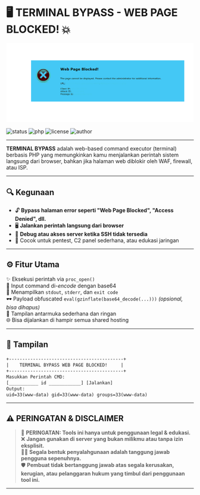 # 🖥️ TERMINAL BYPASS - WEB PAGE BLOCKED! 💥


<img src="bypass-command-web-page-blocked.png" alt="Bypass Terminal web page blocked" width="700"/>


![status](https://img.shields.io/badge/status-active-brightgreen)
![php](https://img.shields.io/badge/built%20with-PHP-orange)
![license](https://img.shields.io/badge/license-MIT-blue)
![author](https://img.shields.io/badge/author-KingFakee-red)

---

**TERMINAL BYPASS** adalah web-based command executor (terminal) berbasis PHP yang memungkinkan kamu menjalankan perintah sistem langsung dari browser, bahkan jika halaman web diblokir oleh WAF, firewall, atau ISP.

---

## 🔍 Kegunaan

- 🔓 **Bypass halaman error seperti "Web Page Blocked", "Access Denied", dll.**
- 🖥️ **Jalankan perintah langsung dari browser**
- 🧪 **Debug atau akses server ketika SSH tidak tersedia**
- 🚀 Cocok untuk pentest, C2 panel sederhana, atau edukasi jaringan

---

## ⚙️ Fitur Utama

✨ Eksekusi perintah via `proc_open()`  
🔐 Input command di-*encode* dengan base64  
🧪 Menampilkan `stdout`, `stderr`, dan `exit code`  
🕶️ Payload obfuscated `eval(gzinflate(base64_decode(...)))` *(opsional, bisa dihapus)*  
🎨 Tampilan antarmuka sederhana dan ringan  
🌐 Bisa dijalankan di hampir semua shared hosting  

---
## 📸 Tampilan

```text
+-------------------------------------------+
|    TERMINAL BYPASS WEB PAGE BLOCKED!     |
+-------------------------------------------+
Masukkan Perintah CMD:
[___________ id ____________] [Jalankan]
Output:
uid=33(www-data) gid=33(www-data) groups=33(www-data)

```
---

## ⚠️ PERINGATAN & DISCLAIMER

> 🚨 **PERINGATAN: Tools ini hanya untuk penggunaan legal & edukasi.**  
> ❌ **Jangan gunakan di server yang bukan milikmu atau tanpa izin eksplisit.**  
> 🧑‍⚖️ **Segala bentuk penyalahgunaan adalah tanggung jawab pengguna sepenuhnya.**  
> 🛡️ **Pembuat tidak bertanggung jawab atas segala kerusakan, kerugian, atau pelanggaran hukum yang timbul dari penggunaan tool ini.**

---


